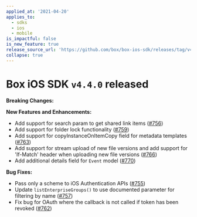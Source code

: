 ```yaml
---
applied_at: '2021-04-20'
applies_to:
  - sdks
  - ios
  - mobile
is_impactful: false
is_new_feature: true
release_source_url: 'https://github.com/box/box-ios-sdk/releases/tag/v4.4.0'
collapse: true
---
```


# Box iOS SDK `v4.4.0` released

**Breaking Changes:**

**New Features and Enhancements:**

* Add support for search param to get shared link items ([#756][1])
* Add support for folder lock functionality ([#759][2])
* Add support for copyInstanceOnItemCopy field for metadata templates ([#763][3])
* Add support for stream upload of new file versions and add support for 'If-Match' header when uploading new file versions ([#766][4])
* Add additional details field for `Event` model ([#770][5])

**Bug Fixes:**

* Pass only a scheme to iOS Authentication APIs ([#755][6])
* Update `listEnterpriseGroups()` to use documented parameter for filtering by name ([#757][7])
* Fix bug for OAuth where the callback is not called if token has been revoked ([#762][8])

[1]: https://github.com/box/box-ios-sdk/pull/756

[2]: https://github.com/box/box-ios-sdk/pull/759

[3]: https://github.com/box/box-ios-sdk/pull/763

[4]: https://github.com/box/box-ios-sdk/pull/766

[5]: https://github.com/box/box-ios-sdk/pull/770

[6]: https://github.com/box/box-ios-sdk/pull/755

[7]: https://github.com/box/box-ios-sdk/pull/757

[8]: https://github.com/box/box-ios-sdk/pull/762
